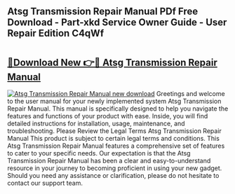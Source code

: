 ## Atsg Transmission Repair Manual PDf Free Download - Part-xkd Service Owner Guide - User Repair Edition C4qWf

# <h2><a href="http://bc33836.oget.top/?id=Atsg+Transmission+Repair+Manual">🔗Download New 👉🔴 Atsg Transmission Repair Manual</a></h2>

[![Atsg Transmission Repair Manual new download](https://i.imgur.com/5g1atiW.png)](http://bc33836.oget.top/?id=Atsg+Transmission+Repair+Manual)
Greetings and welcome to the user manual for your newly implemented system Atsg Transmission Repair Manual. This manual is specifically designed to help you navigate the features and functions of your product with ease. Inside, you will find detailed instructions for installation, usage, maintenance, and troubleshooting. Please Review the Legal Terms Atsg Transmission Repair Manual This product is subject to certain legal terms and conditions. This Atsg Transmission Repair Manual features a comprehensive set of features to cater to your specific needs. Our expectation is that the Atsg Transmission Repair Manual has been a clear and easy-to-understand resource in your journey to becoming proficient in using your new gadget. Should you need any assistance or clarification, please do not hesitate to contact our support team.
